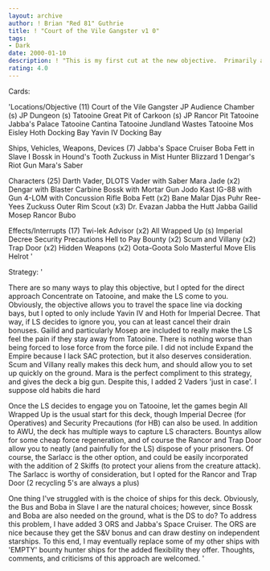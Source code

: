 ```yaml
---
layout: archive
author: ! Brian "Red 81" Guthrie
title: ! "Court of the Vile Gangster v1 0"
tags:
- Dark
date: 2000-01-10
description: ! "This is my first cut at the new objective.  Primarily a ground pounder withcapturing and Scum and Villany.  Be brutal, but constructive"
rating: 4.0
---
```

Cards: 

'Locations/Objective (11)
Court of the Vile Gangster
JP Audience Chamber (s)
JP Dungeon (s)
Tatooine Great Pit of Carkoon (s)
JP Rancor Pit
Tatooine Jabba's Palace
Tatooine Cantina
Tatooine Jundland Wastes
Tatooine Mos Eisley
Hoth Docking Bay
Yavin IV Docking Bay

Ships, Vehicles, Weapons, Devices (7)
Jabba's Space Cruiser
Boba Fett in Slave I
Bossk in Hound's Tooth
Zuckuss in Mist Hunter
Blizzard 1
Dengar's Riot Gun
Mara's Saber

Characters (25)
Darth Vader, DLOTS
Vader with Saber
Mara Jade (x2)
Dengar with Blaster Carbine
Bossk with Mortar Gun
Jodo Kast
IG-88 with Gun
4-LOM with Concussion Rifle
Boba Fett (x2)
Bane Malar
Djas Puhr
Ree-Yees
Zuckuss
Outer Rim Scout (x3)
Dr. Evazan
Jabba the Hutt
Jabba
Gailid
Mosep
Rancor
Bubo

Effects/Interrupts (17)
Twi-lek Advisor (x2)
All Wrapped Up (s)
Imperial Decree
Security Precautions
Hell to Pay
Bounty (x2)
Scum and Villany (x2)
Trap Door (x2)
Hidden Weapons (x2)
Oota-Goota Solo
Masterful Move
Elis Helrot '

Strategy: '

There are so many ways to play this objective, but I opted for the direct approach Concentrate on Tatooine, and make the LS come to you.
Obviously, the objective allows you to travel the space line via docking bays, but I opted to only include Yavin IV and Hoth for Imperial Decree.  That way, if LS decides to ignore you, you can at least cancel their drain bonuses.
Gailid and particularly Mosep are included to really make the LS feel the pain if they stay away from Tatooine.  There is nothing worse than being forced to lose force from the force pile.  I did not include Expand the Empire because I lack SAC protection, but it also deserves consideration.
Scum and Villany really makes this deck hum, and should allow you to set up quickly on the ground.  Mara is the perfect compliment to this strategy, and gives the deck a big gun.  Despite this, I added 2 Vaders 'just in case'.  I suppose old habits die hard

Once the LS decides to engage you on Tatooine, let the games begin  All Wrapped Up is the usual start for this deck, though Imperial Decree (for Operatives) and Security Precautions (for HB) can also be used.  In addition to AWU, the deck has multiple ways to capture LS characters.
Bountys allow for some cheap force regeneration, and of course the Rancor and Trap Door allow you to neatly (and painfully for the LS) dispose of your prisoners.  Of course, the Sarlacc is the other option, and could be easily incorporated with the addition of 2 Skiffs (to protect your aliens from the creature attack).
The Sarlacc is worthy of consideration, but I opted for the Rancor and Trap Door (2 recycling 5's are always a plus)

One thing I've struggled with is the choice of ships for this deck.  Obviously, the Bus and Boba in Slave I are the natural choices; however, since Bossk and Boba are also needed on the ground, what is the DS to do?
To address this problem, I have added 3 ORS and Jabba's Space Cruiser.  The ORS are nice because they get the S&V bonus and can draw destiny on independent starships.  To this end, I may eventually replace some of my other ships with 'EMPTY' bounty hunter ships for the added flexibility they offer.
Thoughts, comments, and criticisms of this approach are welcomed.
'